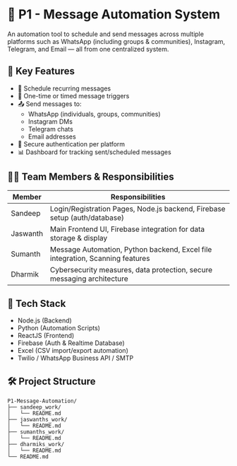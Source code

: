 # 🚀 P1 - Message Automation System

An automation tool to schedule and send messages across multiple platforms such as WhatsApp (including groups & communities), Instagram, Telegram, and Email — all from one centralized system.

## 🌟 Key Features

- 🔁 Schedule recurring messages
- 📅 One-time or timed message triggers
- 📤 Send messages to:
  - WhatsApp (individuals, groups, communities)
  - Instagram DMs
  - Telegram chats
  - Email addresses
- 🔐 Secure authentication per platform
- 📊 Dashboard for tracking sent/scheduled messages

## 👨‍💻 Team Members & Responsibilities

| Member     | Responsibilities                                                                 |
|------------|-----------------------------------------------------------------------------------|
| Sandeep    | Login/Registration Pages, Node.js backend, Firebase setup (auth/database)        |
| Jaswanth   | Main Frontend UI, Firebase integration for data storage & display                |
| Sumanth    | Message Automation, Python backend, Excel file integration, Scanning features    |
| Dharmik    | Cybersecurity measures, data protection, secure messaging architecture           |

## 🧠 Tech Stack

- Node.js (Backend)
- Python (Automation Scripts)
- ReactJS (Frontend)
- Firebase (Auth & Realtime Database)
- Excel (CSV import/export automation)
- Twilio / WhatsApp Business API / SMTP

## 🛠️ Project Structure

```text
P1-Message-Automation/
├── sandeep_work/
│   └── README.md
├── jaswanths_work/
│   └── README.md
├── sumanths_work/
│   └── README.md
├── dharmiks_work/
│   └── README.md
└── README.md
